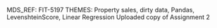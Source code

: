 MDS_REF: FIT-5197
THEMES: Property sales, dirty data, Pandas, LevenshteinScore, Linear Regression
Uploaded copy of Assignment 2
